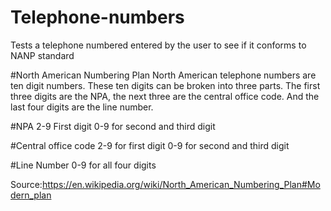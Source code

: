 # Telephone-numbers
Tests a telephone numbered entered by the user to see if it conforms to NANP standard


#North American Numbering Plan
North American telephone numbers are ten digit numbers. These ten digits can be broken into three parts. The first three digits are the NPA, the next three are the central office code. And the last four digits are the line number.

#NPA
2-9 First digit
0-9 for second and third digit

#Central office code
2-9 for first digit
0-9 for second and third digit

#Line Number
0-9 for all four digits


Source:https://en.wikipedia.org/wiki/North_American_Numbering_Plan#Modern_plan
